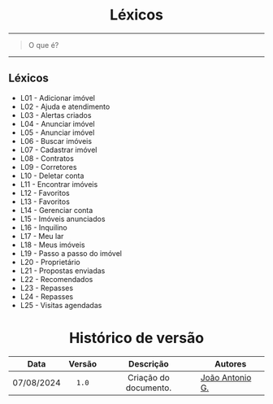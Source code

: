<center>

# Léxicos

</center>

---

> O que é?

---

## Léxicos 
- L01 - Adicionar imóvel
- L02 - Ajuda e atendimento
- L03 - Alertas criados
- L04 - Anunciar imóvel
- L05 - Anunciar imóvel
- L06 - Buscar imóveis
- L07 - Cadastrar imóvel
- L08 - Contratos
- L09 - Corretores
- L10 - Deletar conta
- L11 - Encontrar imóveis
- L12 - Favoritos
- L13 - Favoritos
- L14 - Gerenciar conta
- L15 - Imóveis anunciados
- L16 - Inquilino
- L17 - Meu lar
- L18 - Meus imóveis
- L19 - Passo a passo do imóvel
- L20 - Proprietário
- L21 - Propostas enviadas
- L22 - Recomendados
- L23 - Repasses
- L24 - Repasses
- L25 - Visitas agendadas 


<center>

# Histórico de versão

</center>

<div style="margin: 0 auto; width: fit-content;">

|    Data    | Versão |       Descrição       | Autores                                          |
|:----------:|:------:|:---------------------:|--------------------------------------------------|
| 07/08/2024 | `1.0`  | Criação do documento. | [João Antonio G.](https://github.com/joaoseisei) |

</div>